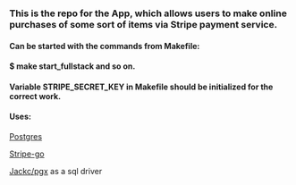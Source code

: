 ### This is the repo for the App, which allows users to make online purchases of some sort of items via Stripe payment service.
#### Can be started with the commands from Makefile:
#### $ make start_fullstack and so on.

#### Variable STRIPE_SECRET_KEY in Makefile should be initialized for the correct work.
#### Uses:
[Postgres](https://www.postgresql.org/)

[Stripe-go](https://github.com/stripe/stripe-go)

[Jackc/pgx](https://github.com/jackc/pgx) as a sql driver
